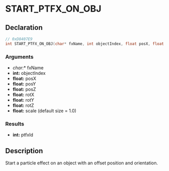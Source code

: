 # START_PTFX_ON_OBJ

## Declaration
```cpp
// 0xD8407E9
int START_PTFX_ON_OBJ(char* fxName, int objectIndex, float posX, float posY, float posZ, float rotX, float rotY, float rotZ, float scale);
```

### Arguments
- **char*:** fxName
- **int:** objectIndex
- **float:** posX
- **float:** posY
- **float:** posZ
- **float:** rotX
- **float:** rotY
- **float:** rotZ
- **float:** scale (default size = 1.0)

### Results
- **int:** ptfxId

## Description
Start a particle effect on an object with an offset position and orientation.